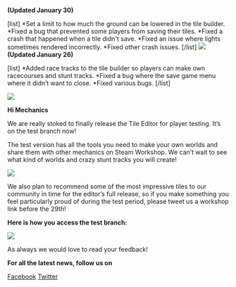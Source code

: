 **(Updated January 30)**

[list]
*Set a limit to how much the ground can be lowered in the tile builder.
*Fixed a bug that prevented some players from saving their tiles.
*Fixed a crash that happened when a tile didn't save.
*Fixed an issue where lights sometimes rendered incorrectly.
*Fixed other crash issues.
[/list]
![](https://i.imgur.com/EiLmY0X.png)
**(Updated January 26)**

[list]
*Added race tracks to the tile builder so players can make own racecourses and stunt tracks.
*Fixed a bug where the save game menu where it didn’t want to close.
*Fixed various bugs.
[/list]

![](https://i.imgur.com/YRd5arp.png)

**Hi Mechanics**

We are really stoked to finally release the Tile Editor for player testing. It’s on the test branch now!

The test version has all the tools you need to make your own worlds and share them with other mechanics on Steam Workshop. We can’t wait to see what kind of worlds and crazy stunt tracks you will create! 

![](https://i.imgur.com/e9zBDOD.png)

We also plan to recommend some of the most impressive tiles to our community in time for the editor’s full release, so if you make something you feel particularly proud of during the test period, please tweet us a workshop link before the 29th!

**Here is how you access the test branch:**

![](https://i.imgur.com/3RWu68O.png)

As always we would love to read your feedback!

**For all the latest news, follow us on**

[Facebook](https://www.facebook.com/scrapmechanic/)
[Twitter](https://twitter.com/ScrapMechanic)